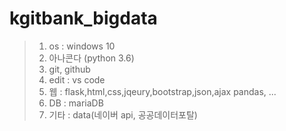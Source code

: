 # kgitbank_bigdata
> 1. os : windows 10
> 2. 아나콘다 (python 3.6)
> 3. git, github
> 4. edit : vs code
> 5. 웹 : flask,html,css,jqeury,bootstrap,json,ajax 
          pandas, ...
> 6. DB : mariaDB
> 7. 기타 : data(네이버 api, 공공데이터포탈)
